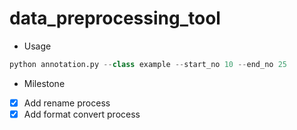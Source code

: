 # data_preprocessing_tool

- Usage
```python
python annotation.py --class example --start_no 10 --end_no 25
```

- Milestone
* [x] Add rename process
* [x] Add format convert process